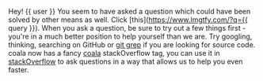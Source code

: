 Hey! {{ user }} You seem to have asked a question which could have been solved by other means as well. Click [this](https://www.lmgtfy.com/?q={{ query }}). When you ask a question, be sure to try out a few things first - you're in a much better position to help yourself than we are. Try googling, thinking, searching on GitHub or [git grep](https://git-scm.com/docs/git-grep) if you are looking for source code. coala now has a fancy [coala](https://stackoverflow.com/questions/tagged/coala) stackOverflow tag, you can use it in [stackOverflow](http://stackoverflow.com/help/how-to-ask) to ask questions in a way that allows us to help you even faster.

